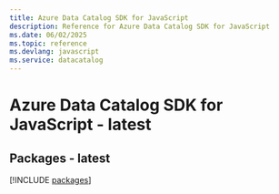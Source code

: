 ```yaml
---
title: Azure Data Catalog SDK for JavaScript
description: Reference for Azure Data Catalog SDK for JavaScript
ms.date: 06/02/2025
ms.topic: reference
ms.devlang: javascript
ms.service: datacatalog
---
```

# Azure Data Catalog SDK for JavaScript - latest
## Packages - latest
[!INCLUDE [packages](data-catalog-index.md)]
